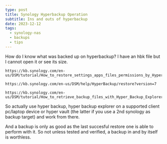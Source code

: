 ```yaml
---
type: post
title: Synology Hyperbackup Operation
subtitle: Ins and outs of hyperbackup
date: 2023-12-12
tags:
  - synology-nas
  - backups
  - tips
---
```

How do I know what was backed up on hyperbackup? I have an hbk file but I cannot open it or see its size.

```
https://kb.synology.com/en-us/DSM/tutorial/How_to_restore_settings_apps_files_permissions_by_Hyper_Backup
```
```
https://kb.synology.com/en-us/DSM/help/HyperBackup/restore?version=7
```

```
https://kb.synology.com/en-us/DSM/tutorial/How_to_retrieve_backup_files_with_Hyper_Backup_Explorer
```

So actually use hyper backup, hyper backup explorer on a supported client pc/laptop device or hyper vault (the latter if you use a 2nd synology as backup target) and work from there.

And a backup is only as good as the last succesful restore one is able to perform with it. So not unless tested and verified, a backup in and by itself is worthless.